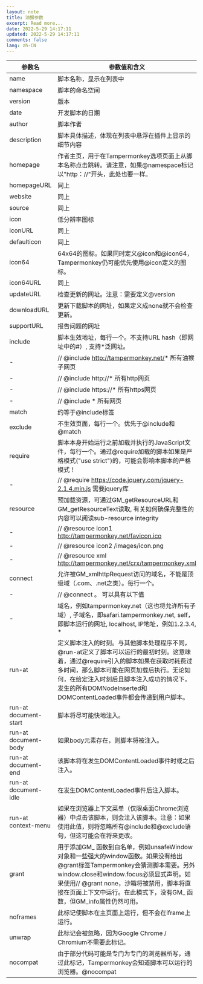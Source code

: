 ```yaml
---
layout: note
title: 油猴参数
excerpt: Read more...
date: 2022-5-29 14:17:11
updated: 2022-5-29 14:17:11
comments: false
lang: zh-CN
---
```


参数名 | 参数值和含义
-|-
name | 脚本名称，显示在列表中
namespace | 脚本的命名空间
version | 版本
date | 开发脚本的日期
author | 脚本作者
description | 脚本具体描述，体现在列表中悬浮在插件上显示的细节内容
homepage | 作者主页，用于在Tampermonkey选项页面上从脚本名称点击跳转。请注意，如果@namespace标记以"http：//"开头，此处也要一样。
homepageURL | 同上
website | 同上
source | 同上
icon | 低分辨率图标
iconURL | 同上
defaulticon | 同上
icon64 | 64x64的图标。如果同时定义@icon和@icon64，Tampermonkey仍可能优先使用@icon定义的图标。
icon64URL | 同上
updateURL | 检查更新的网址。注意：需要定义@version
downloadURL | 更新下载脚本的网址，如果定义成none就不会检查更新。
supportURL | 报告问题的网址
include | 脚本生效地址，每行一个。不支持URL hash（即网址中的#）, 支持*泛网址。
- | // @include http://tampermonkey.net/* 所有油猴子网页
- | // @include http://* 所有http网页
- | // @include https://* 所有https网页
- | // @include * 所有网页
match | 约等于@include标签
exclude | 不生效页面，每行一个。优先于@include和@match
require | 脚本本身开始运行之前加载并执行的JavaScript文件，每行一个。通过@require加载的脚本如果是严格模式("use strict")的，可能会影响本脚本的严格模式！
- | // @require https://code.jquery.com/jquery-2.1.4.min.js 需要jquery库
resource | 预加载资源，可通过GM_getResourceURL和GM_getResourceText读取, 有关如何确保完整性的内容可以阅读sub-resource integrity
- | // @resource icon1 http://tampermonkey.net/favicon.ico
- | // @resource icon2 /images/icon.png
- | // @resource xml http://tampermonkey.net/crx/tampermonkey.xml
connect | 允许被GM_xmlhttpRequest访问的域名，不能是顶级域（.com、.net之类）。每行一个。
- | // @connect <value>。 <value> 可以具有以下值
- | 域名，例如tampermonkey.net（这也将允许所有子域）, 子域名，即safari.tampermonkey.net, self，即脚本运行的网址, localhost, IP地址，例如1.2.3.4, *
run-at | 定义脚本注入的时刻。与其他脚本处理程序不同，@run-at定义了脚本可以运行的最初时刻。这意味着，通过@require引入的脚本如果在获取时耗费过多时间，那么脚本可能在网页加载后执行。无论如何，在给定注入时刻后且脚本注入成功的情况下，发生的所有DOMNodeInserted和DOMContentLoaded事件都会传递到用户脚本。
run-at document-start | 脚本将尽可能快地注入。
run-at document-body | 如果body元素存在，则脚本将被注入。
run-at document-end | 该脚本将在发生DOMContentLoaded事件时或之后注入。
run-at document-idle | 在发生DOMContentLoaded事件后注入脚本。
run-at context-menu | 如果在浏览器上下文菜单（仅限桌面Chrome浏览器）中点击该脚本，则会注入该脚本。注意：如果使用此值，则将忽略所有@include和@exclude语句，但这可能会在将来更改。
grant | 用于添加GM_ 函数到白名单，例如unsafeWindow对象和一些强大的window函数。如果没有给出@grant标签Tampermonkey会猜测脚本需要。另外window.close和window.focus必须显式声明。如果使用// @grant none，沙箱将被禁用，脚本将直接在页面上下文中运行。在此模式下，没有GM_ 函数，但GM_info属性仍然可用。
noframes | 此标记使脚本在主页面上运行，但不会在iframe上运行。
unwrap | 此标记会被忽略，因为Google Chrome / Chromium不需要此标记。
nocompat | 由于部分代码可能是专门为专门的浏览器所写，通过此标记，Tampermonkey会知道脚本可以运行的浏览器。@nocompat | Chrome
  
